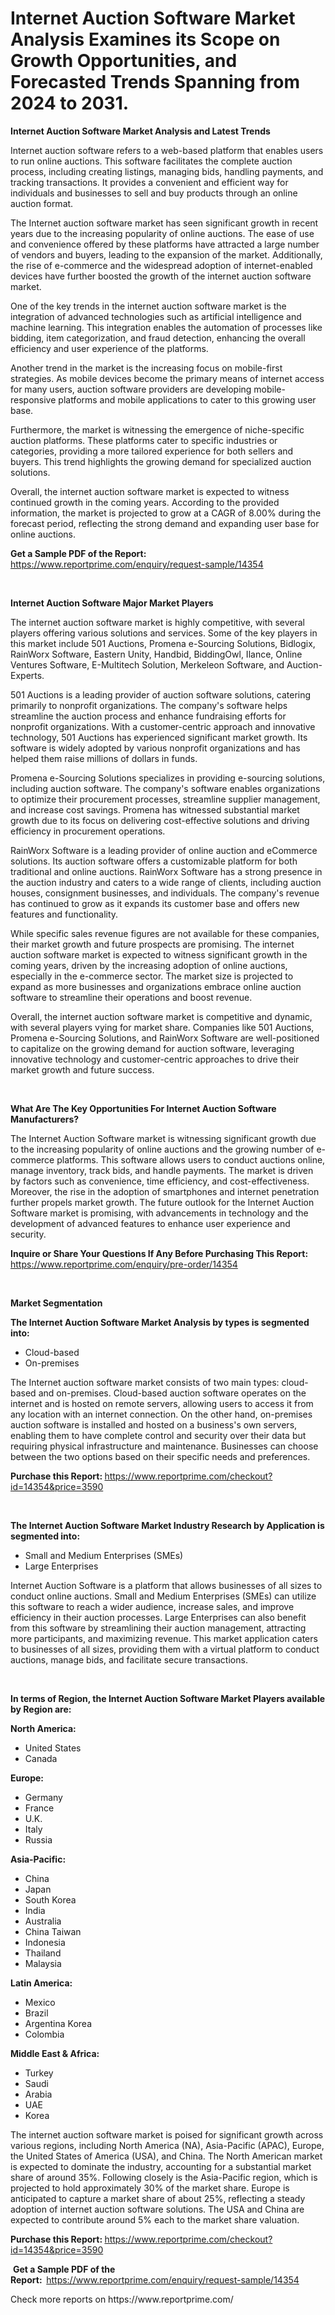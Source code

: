 <p><h1>Internet Auction Software Market Analysis Examines its Scope on Growth Opportunities, and Forecasted Trends Spanning from 2024 to 2031.</h1></p><p><strong>Internet Auction Software Market Analysis and Latest Trends</strong></p>
<p><p>Internet auction software refers to a web-based platform that enables users to run online auctions. This software facilitates the complete auction process, including creating listings, managing bids, handling payments, and tracking transactions. It provides a convenient and efficient way for individuals and businesses to sell and buy products through an online auction format.</p><p>The Internet auction software market has seen significant growth in recent years due to the increasing popularity of online auctions. The ease of use and convenience offered by these platforms have attracted a large number of vendors and buyers, leading to the expansion of the market. Additionally, the rise of e-commerce and the widespread adoption of internet-enabled devices have further boosted the growth of the internet auction software market.</p><p>One of the key trends in the internet auction software market is the integration of advanced technologies such as artificial intelligence and machine learning. This integration enables the automation of processes like bidding, item categorization, and fraud detection, enhancing the overall efficiency and user experience of the platforms.</p><p>Another trend in the market is the increasing focus on mobile-first strategies. As mobile devices become the primary means of internet access for many users, auction software providers are developing mobile-responsive platforms and mobile applications to cater to this growing user base.</p><p>Furthermore, the market is witnessing the emergence of niche-specific auction platforms. These platforms cater to specific industries or categories, providing a more tailored experience for both sellers and buyers. This trend highlights the growing demand for specialized auction solutions.</p><p>Overall, the internet auction software market is expected to witness continued growth in the coming years. According to the provided information, the market is projected to grow at a CAGR of 8.00% during the forecast period, reflecting the strong demand and expanding user base for online auctions.</p></p>
<p><strong>Get a Sample PDF of the Report:&nbsp;</strong> <a href="https://www.reportprime.com/enquiry/request-sample/14354">https://www.reportprime.com/enquiry/request-sample/14354</a></p>
<p>&nbsp;</p>
<p><strong>Internet Auction Software Major Market Players</strong></p>
<p><p>The internet auction software market is highly competitive, with several players offering various solutions and services. Some of the key players in this market include 501 Auctions, Promena e-Sourcing Solutions, Bidlogix, RainWorx Software, Eastern Unity, Handbid, BiddingOwl, Ilance, Online Ventures Software, E-Multitech Solution, Merkeleon Software, and Auction-Experts.</p><p>501 Auctions is a leading provider of auction software solutions, catering primarily to nonprofit organizations. The company's software helps streamline the auction process and enhance fundraising efforts for nonprofit organizations. With a customer-centric approach and innovative technology, 501 Auctions has experienced significant market growth. Its software is widely adopted by various nonprofit organizations and has helped them raise millions of dollars in funds.</p><p>Promena e-Sourcing Solutions specializes in providing e-sourcing solutions, including auction software. The company's software enables organizations to optimize their procurement processes, streamline supplier management, and increase cost savings. Promena has witnessed substantial market growth due to its focus on delivering cost-effective solutions and driving efficiency in procurement operations.</p><p>RainWorx Software is a leading provider of online auction and eCommerce solutions. Its auction software offers a customizable platform for both traditional and online auctions. RainWorx Software has a strong presence in the auction industry and caters to a wide range of clients, including auction houses, consignment businesses, and individuals. The company's revenue has continued to grow as it expands its customer base and offers new features and functionality.</p><p>While specific sales revenue figures are not available for these companies, their market growth and future prospects are promising. The internet auction software market is expected to witness significant growth in the coming years, driven by the increasing adoption of online auctions, especially in the e-commerce sector. The market size is projected to expand as more businesses and organizations embrace online auction software to streamline their operations and boost revenue.</p><p>Overall, the internet auction software market is competitive and dynamic, with several players vying for market share. Companies like 501 Auctions, Promena e-Sourcing Solutions, and RainWorx Software are well-positioned to capitalize on the growing demand for auction software, leveraging innovative technology and customer-centric approaches to drive their market growth and future success.</p></p>
<p>&nbsp;</p>
<p><strong>What Are The Key Opportunities For Internet Auction Software Manufacturers?</strong></p>
<p><p>The Internet Auction Software market is witnessing significant growth due to the increasing popularity of online auctions and the growing number of e-commerce platforms. This software allows users to conduct auctions online, manage inventory, track bids, and handle payments. The market is driven by factors such as convenience, time efficiency, and cost-effectiveness. Moreover, the rise in the adoption of smartphones and internet penetration further propels market growth. The future outlook for the Internet Auction Software market is promising, with advancements in technology and the development of advanced features to enhance user experience and security.</p></p>
<p><strong>Inquire or Share Your Questions If Any Before Purchasing This Report:</strong> <a href="https://www.reportprime.com/enquiry/pre-order/14354">https://www.reportprime.com/enquiry/pre-order/14354</a></p>
<p>&nbsp;</p>
<p><strong>Market Segmentation</strong></p>
<p><strong>The Internet Auction Software Market Analysis by types is segmented into:</strong></p>
<p><ul><li>Cloud-based</li><li>On-premises</li></ul></p>
<p><p>The Internet auction software market consists of two main types: cloud-based and on-premises. Cloud-based auction software operates on the internet and is hosted on remote servers, allowing users to access it from any location with an internet connection. On the other hand, on-premises auction software is installed and hosted on a business's own servers, enabling them to have complete control and security over their data but requiring physical infrastructure and maintenance. Businesses can choose between the two options based on their specific needs and preferences.</p></p>
<p><strong>Purchase this Report:&nbsp;</strong><a href="https://www.reportprime.com/checkout?id=14354&price=3590">https://www.reportprime.com/checkout?id=14354&price=3590</a></p>
<p>&nbsp;</p>
<p><strong>The Internet Auction Software Market Industry Research by Application is segmented into:</strong></p>
<p><ul><li>Small and Medium Enterprises (SMEs)</li><li>Large Enterprises</li></ul></p>
<p><p>Internet Auction Software is a platform that allows businesses of all sizes to conduct online auctions. Small and Medium Enterprises (SMEs) can utilize this software to reach a wider audience, increase sales, and improve efficiency in their auction processes. Large Enterprises can also benefit from this software by streamlining their auction management, attracting more participants, and maximizing revenue. This market application caters to businesses of all sizes, providing them with a virtual platform to conduct auctions, manage bids, and facilitate secure transactions.</p></p>
<p>&nbsp;</p>
<p><strong>In terms of Region, the Internet Auction Software Market Players available by Region are:</strong></p>
<p>
    <p> <strong> North America: </strong>
        <ul>
            <li>United States</li>
            <li>Canada</li>
        </ul>
        </p> 
    <p> <strong> Europe: </strong>
        <ul>
            <li>Germany</li>
            <li>France</li>
            <li>U.K.</li>
            <li>Italy</li>
            <li>Russia</li>
        </ul>
        </p> 
    <p> <strong> Asia-Pacific: </strong>
        <ul>
            <li>China</li>
            <li>Japan</li>
            <li>South Korea</li>
            <li>India</li>
            <li>Australia</li>
            <li>China Taiwan</li>
            <li>Indonesia</li>
            <li>Thailand</li>
            <li>Malaysia</li>
        </ul>
        </p> 
    <p> <strong> Latin America: </strong>
        <ul>
            <li>Mexico</li>
            <li>Brazil</li>
            <li>Argentina Korea</li>
            <li>Colombia</li>
        </ul>
        </p> 
    <p> <strong> Middle East & Africa: </strong>
        <ul>
            <li>Turkey</li>
            <li>Saudi</li>
            <li>Arabia</li>
            <li>UAE</li>
            <li>Korea</li>
        </ul>
    </p>
    </p>
<p><p>The internet auction software market is poised for significant growth across various regions, including North America (NA), Asia-Pacific (APAC), Europe, the United States of America (USA), and China. The North American market is expected to dominate the industry, accounting for a substantial market share of around 35%. Following closely is the Asia-Pacific region, which is projected to hold approximately 30% of the market share. Europe is anticipated to capture a market share of about 25%, reflecting a steady adoption of internet auction software solutions. The USA and China are expected to contribute around 5% each to the market share valuation.</p></p>
<p><strong>Purchase this Report: </strong><a href="https://www.reportprime.com/checkout?id=14354&price=3590">https://www.reportprime.com/checkout?id=14354&price=3590</a></p>
<p>&nbsp;<strong>Get a Sample PDF of the Report:&nbsp;&nbsp;</strong><a href="https://www.reportprime.com/enquiry/request-sample/14354">https://www.reportprime.com/enquiry/request-sample/14354</a></p>
<p><strong></strong></p>
<p>Check more reports on https://www.reportprime.com/</p>